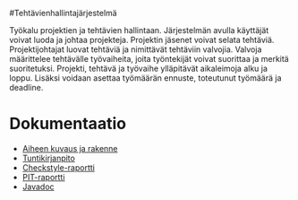 #Tehtävienhallintajärjestelmä

Työkalu projektien ja tehtävien hallintaan.
Järjestelmän avulla käyttäjät voivat luoda ja johtaa projekteja. Projektin jäsenet voivat selata tehtäviä. Projektijohtajat luovat tehtäviä ja nimittävät tehtäviin valvojia. Valvoja määrittelee tehtävälle työvaiheita, joita työntekijät voivat suorittaa ja merkitä suoritetuksi.
Projekti, tehtävä ja työvaihe ylläpitävät aikaleimoja alku ja loppu. Lisäksi voidaan asettaa työmäärän ennuste, toteutunut työmäärä ja deadline.

# Dokumentaatio

* [Aiheen kuvaus ja rakenne](dokumentaatio/aiheenKuvausJaRakenne.md)
* [Tuntikirjanpito](dokumentaatio/tuntikirjanpito.md)
* [Checkstyle-raportti](https://htmlpreview.github.io/?https://raw.githubusercontent.com/kuujakke/vigilant-doodle/master/dokumentaatio/checkstyle-raportti/checkstyle.html)
* [PIT-raportti](https://htmlpreview.github.io/?https://raw.githubusercontent.com/kuujakke/vigilant-doodle/master/dokumentaatio/pit-raportti/index.html)
* [Javadoc](https://htmlpreview.github.io/?https://raw.githubusercontent.com/kuujakke/vigilant-doodle/master/dokumentaatio/javadoc/index.html)
